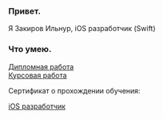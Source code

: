 ### Привет. 

Я Закиров Ильнур, iOS разработчик (Swift)

### Что умею.

[Дипломная работа](https://github.com/zilnur/NetologyVK)  
[Курсовая работа](https://github.com/zilnur/MyWeather)

Сертификат о прохождении обучения:

[iOS разработчик](https://github.com/zilnur/zilnur/blob/main/Сертификаты/certificate.pdf)
